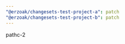```yaml
---
"@erzoak/changesets-test-project-a": patch
"@erzoak/changesets-test-project-b": patch
---
```


pathc-2
